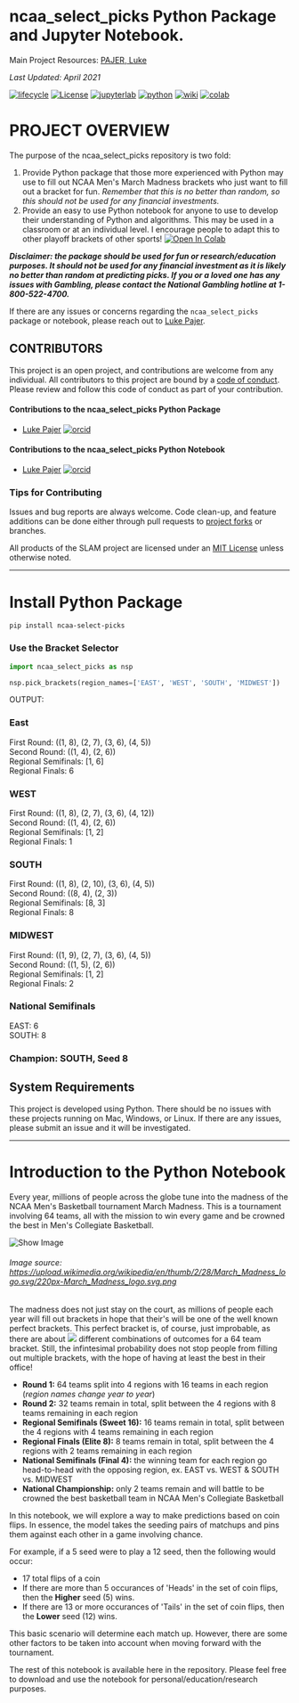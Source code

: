 # ncaa_select_picks Python Package and Jupyter Notebook.

Main Project Resources: [PAJER, Luke](mailto:luke.pajer@gmail.com)

_Last Updated: April 2021_

[![lifecycle](https://img.shields.io/badge/lifecycle-experimental-orange.svg)](https://www.tidyverse.org/lifecycle/#experimental)
[![License](https://img.shields.io/badge/LICENSE-mit-43B02A.svg)](/LICENSE)
[![jupyterlab](https://img.shields.io/badge/jupyterlab-0.35.4-F37821.svg)](https://jupyterlab.readthedocs.io/en/stable/)
[![python](https://img.shields.io/badge/python-3.6.5-yellow.svg)](https://jupyterlab.readthedocs.io/en/stable/)
[![wiki](https://img.shields.io/badge/wiki-incomplete-orange)](https://github.com/The-Geology-Guy/ncaa_select_picks/wiki)
[![colab](https://img.shields.io/badge/colab-stable-blue)](https://colab.research.google.com/github/The-Geology-Guy/ncaa_select_picks/blob/main/predict_picks.ipynb)

# PROJECT OVERVIEW

The purpose of the ncaa_select_picks repository is two fold:

1. Provide Python package that those more experienced with Python may use to fill out NCAA Men\'s March Madness brackets who just want to fill out a bracket for fun. _Remember that this is no better than random, so this should not be used for any financial investments._
2. Provide an easy to use Python notebook for anyone to use to develop their understanding of Python and algorithms. This may be used in a classroom or at an individual level. I encourage people to adapt this to other playoff brackets of other sports! [![Open In Colab](https://colab.research.google.com/assets/colab-badge.svg)](https://colab.research.google.com/github/The-Geology-Guy/ncaa_select_picks/blob/main/Notebooks/predict_picks.ipynb)


**_Disclaimer: the package should be used for fun or research/education purposes. It should not be used for any financial investment as it is likely no better than random at predicting picks. If you or a loved one has any issues with Gambling, please contact the National Gambling hotline at 1-800-522-4700._**

If there are any issues or concerns regarding the `ncaa_select_picks` package or notebook, please reach out to [Luke Pajer](mailto:luke.pajer@gmail.com).

## CONTRIBUTORS

This project is an open project, and contributions are welcome from any individual. All contributors to this project are bound by a [code of conduct](/CODE_OF_CONDUCT.md). Please review and follow this code of conduct as part of your contribution.

#### Contributions to the ncaa_select_picks Python Package
- [Luke Pajer](mailto:luke.pajer@gmail.com) [![orcid](https://img.shields.io/badge/orcid-0000--0002--5218--7650-brightgreen.svg)](https://orcid.org/0000-0002-5218-7650)

#### Contributions to the ncaa_select_picks Python Notebook
- [Luke Pajer](mailto:luke.pajer@gmail.com) [![orcid](https://img.shields.io/badge/orcid-0000--0002--5218--7650-brightgreen.svg)](https://orcid.org/0000-0002-5218-7650)

### Tips for Contributing

Issues and bug reports are always welcome.  Code clean-up, and feature additions can be done either through pull requests to [project forks]() or branches.

All products of the SLAM project are licensed under an [MIT License](LICENSE) unless otherwise noted.

-----

# Install Python Package

```pip install ncaa-select-picks```

### Use the Bracket Selector

``` python
import ncaa_select_picks as nsp

nsp.pick_brackets(region_names=['EAST', 'WEST', 'SOUTH', 'MIDWEST'])

```
OUTPUT:

### East
First Round: ((1, 8), (2, 7), (3, 6), (4, 5))  
Second Round: ((1, 4), (2, 6))  
Regional Semifinals: [1, 6]  
Regional Finals: 6  

### WEST
First Round: ((1, 8), (2, 7), (3, 6), (4, 12))  
Second Round: ((1, 4), (2, 6))  
Regional Semifinals: [1, 2]  
Regional Finals: 1  

### SOUTH
First Round: ((1, 8), (2, 10), (3, 6), (4, 5))  
Second Round: ((8, 4), (2, 3))  
Regional Semifinals: [8, 3]  
Regional Finals: 8  

### MIDWEST
First Round: ((1, 9), (2, 7), (3, 6), (4, 5))  
Second Round: ((1, 5), (2, 6))  
Regional Semifinals: [1, 2]  
Regional Finals: 2  

### National Semifinals
EAST: 6  
SOUTH: 8  

### Champion: SOUTH, Seed 8



## System Requirements

This project is developed using Python. There should be no issues with these projects running on Mac, Windows, or Linux. If there are any issues, please submit an issue and it will be investigated.

-----

# Introduction to the Python Notebook

Every year, millions of people across the globe tune into the madness of the NCAA Men's Basketball tournament March Madness. This is a tournament involving 64 teams, all with the mission to win every game and be crowned the best in Men's Collegiate Basketball. 

![Show Image](https://upload.wikimedia.org/wikipedia/en/thumb/2/28/March_Madness_logo.svg/220px-March_Madness_logo.svg.png)
###### Image source: https://upload.wikimedia.org/wikipedia/en/thumb/2/28/March_Madness_logo.svg/220px-March_Madness_logo.svg.png

The madness does not just stay on the court, as millions of people each year will fill out brackets in hope that their's will be one of the well known perfect brackets. This perfect bracket is, of course, just improbable, as there are about <img src="https://latex.codecogs.com/gif.latex?1.27\times10^{89}"/> different combinations of outcomes for a 64 team bracket. Still, the infintesimal probability does not stop people from filling out multiple brackets, with the hope of having at least the best in their office!

- **Round 1:** 64 teams split into 4 regions with 16 teams in each region (_region names change year to year_)
- **Round 2:** 32 teams remain in total, split between the 4 regions with 8 teams remaining in each region
- **Regional Semifinals (Sweet 16):** 16 teams remain in total, split between the 4 regions with 4 teams remaining in each region
- **Regional Finals (Elite 8):** 8 teams remain in total, split between the 4 regions with 2 teams remaining in each region
- **National Semifinals (Final 4):** the winning team for each region go head-to-head with the opposing region, ex. EAST vs. WEST & SOUTH vs. MIDWEST
- **National Championship:** only 2 teams remain and will battle to be crowned the best basketball team in NCAA Men's Collegiate Basketball

In this notebook, we will explore a way to make predictions based on coin flips. In essence, the model takes the seeding pairs of matchups and pins them against each other in a game involving chance. 

For example, if a 5 seed were to play a 12 seed, then the following would occur:

- 17 total flips of a coin
- If there are more than 5 occurances of 'Heads' in the set of coin flips, then the **Higher** seed (5) wins.
- If there are 13 or more occurances of 'Tails' in the set of coin flips, then the **Lower** seed (12) wins.

This basic scenario will determine each match up. However, there are some other factors to be taken into account when moving forward with the tournament.

The rest of this notebook is available here in the repository. Please feel free to download and use the notebook for personal/education/research purposes.
